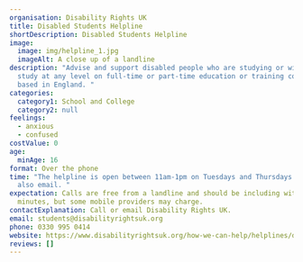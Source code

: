 ```yaml
---
organisation: Disability Rights UK
title: Disabled Students Helpline
shortDescription: Disabled Students Helpline
image:
  image: img/helpline_1.jpg
  imageAlt: A close up of a landline
description: "Advise and support disabled people who are studying or wish to
  study at any level on full-time or part-time education or training courses
  based in England. "
categories:
  category1: School and College
  category2: null
feelings:
  - anxious
  - confused
costValue: 0
age:
  minAge: 16
format: Over the phone
time: "The helpline is open between 11am-1pm on Tuesdays and Thursdays. You can
  also email. "
expectation: Calls are free from a landline and should be including within any
  minutes, but some mobile providers may charge.
contactExplanation: Call or email Disability Rights UK.
email: students@disabilityrightsuk.org
phone: 0330 995 0414
website: https://www.disabilityrightsuk.org/how-we-can-help/helplines/disabled-students-helpline
reviews: []
---
```

